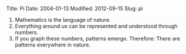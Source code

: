 Title: Pi
Date: 2004-01-13
Modified: 2012-09-15
Slug: pi

1. Mathematics is the language of nature.
2. Everything around us can be represented and understood through numbers.
3. If you graph these numbers, patterns emerge.
Therefore: There are patterns everywhere in nature.
